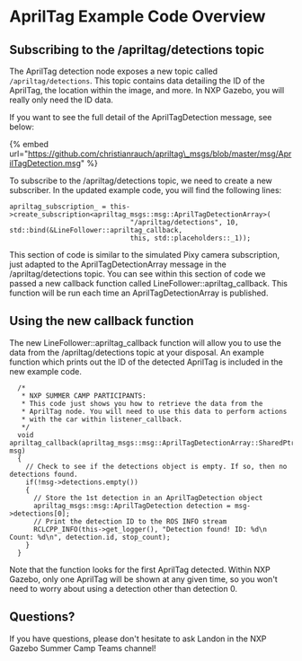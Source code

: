 # AprilTag Example Code Overview

## Subscribing to the /apriltag/detections topic

The AprilTag detection node exposes a new topic called `/apriltag/detections`. This topic contains data detailing the ID of the AprilTag, the location within the image, and more. In NXP Gazebo, you will really only need the ID data.

If you want to see the full detail of the AprilTagDetection message, see below:

{% embed url="https://github.com/christianrauch/apriltag\_msgs/blob/master/msg/AprilTagDetection.msg" %}

To subscribe to the /apriltag/detections topic, we need to create a new subscriber. In the updated example code, you will find the following lines:

```text
apriltag_subscription_ = this->create_subscription<apriltag_msgs::msg::AprilTagDetectionArray>(
                              "/apriltag/detections", 10, std::bind(&LineFollower::apriltag_callback,
                              this, std::placeholders::_1));
```

This section of code is similar to the simulated Pixy camera subscription, just adapted to the AprilTagDetectionArray message in the /apriltag/detections topic. You can see within this section of code we passed a new callback function called LineFollower::apriltag\_callback. This function will be run each time an AprilTagDetectionArray is published.

## Using the new callback function

The new LineFollower::apriltag\_callback function will allow you to use the data from the /apriltag/detections topic at your disposal. An example function which prints out the ID of the detected AprilTag is included in the new example code.

```text
  /*
   * NXP SUMMER CAMP PARTICIPANTS:
   * This code just shows you how to retrieve the data from the
   * AprilTag node. You will need to use this data to perform actions
   * with the car within listener_callback.
   */
  void apriltag_callback(apriltag_msgs::msg::AprilTagDetectionArray::SharedPtr msg)
  {
    // Check to see if the detections object is empty. If so, then no detections found.
    if(!msg->detections.empty())
    {
      // Store the 1st detection in an AprilTagDetection object
      apriltag_msgs::msg::AprilTagDetection detection = msg->detections[0];
      // Print the detection ID to the ROS INFO stream
      RCLCPP_INFO(this->get_logger(), "Detection found! ID: %d\n Count: %d\n", detection.id, stop_count);
    }
  }
```

Note that the function looks for the first AprilTag detected. Within NXP Gazebo, only one AprilTag will be shown at any given time, so you won't need to worry about using a detection other than detection 0.

## Questions?

If you have questions, please don't hesitate to ask Landon in the NXP Gazebo Summer Camp Teams channel!


